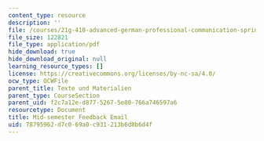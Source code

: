 ```yaml
---
content_type: resource
description: ''
file: /courses/21g-410-advanced-german-professional-communication-spring-2017/78795962d7c069a0c931213b6d8b6d4f_21G_410s17_W07_M17.pdf
file_size: 122821
file_type: application/pdf
hide_download: true
hide_download_original: null
learning_resource_types: []
license: https://creativecommons.org/licenses/by-nc-sa/4.0/
ocw_type: OCWFile
parent_title: Texte und Materialien
parent_type: CourseSection
parent_uid: f2c7a12e-d877-5267-5e80-766a746597a6
resourcetype: Document
title: Mid-semester Feedback Email
uid: 78795962-d7c0-69a0-c931-213b6d8b6d4f
---
```

